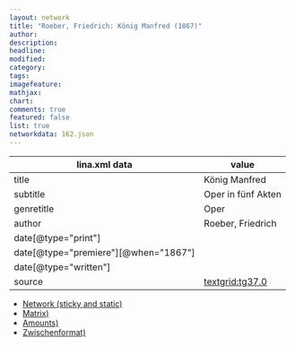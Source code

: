 ```yaml
---
layout: network
title: "Roeber, Friedrich: König Manfred (1867)"
author:
description:
headline:
modified:
category:
tags:
imagefeature: 
mathjax: 
chart: 
comments: true
featured: false
list: true
networkdata: 162.json
---
```

lina.xml data  | value
------------- | -------------
title|König Manfred
subtitle|Oper in fünf Akten
genretitle|Oper
author|Roeber, Friedrich
date[@type="print"]|
date[@type="premiere"][@when="1867"]|
date[@type="written"]|
source|[textgrid:tg37.0](https://textgridlab.org/1.0/tgcrud-public/rest/textgrid:tg37.0/data)



* [Network (sticky and static)](/linas/network162)
* [Matrix)](/linas/matrix162)
* [Amounts)](/linas/amount162)
* [Zwischenformat)](/linas/lina162 )
